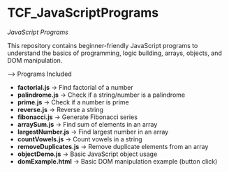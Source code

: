 # TCF_JavaScriptPrograms
*JavaScript Programs* 

This repository contains beginner-friendly JavaScript programs to understand the basics of programming, logic building, arrays, objects, and DOM manipulation.  

--> Programs Included

- **factorial.js** → Find factorial of a number  
- **palindrome.js** → Check if a string/number is a palindrome  
- **prime.js** → Check if a number is prime  
- **reverse.js** → Reverse a string  
- **fibonacci.js** → Generate Fibonacci series  
- **arraySum.js** → Find sum of elements in an array  
- **largestNumber.js** → Find largest number in an array  
- **countVowels.js** → Count vowels in a string  
- **removeDuplicates.js** → Remove duplicate elements from an array  
- **objectDemo.js** → Basic JavaScript object usage  
- **domExample.html** → Basic DOM manipulation example (button click)
